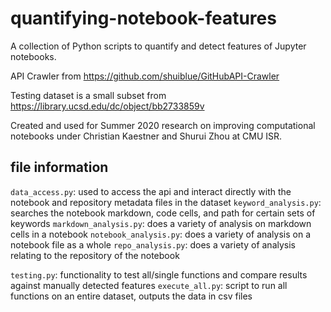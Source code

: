 # quantifying-notebook-features

A collection of Python scripts to quantify and detect features of Jupyter notebooks. 

API Crawler from https://github.com/shuiblue/GitHubAPI-Crawler 

Testing dataset is a small subset from https://library.ucsd.edu/dc/object/bb2733859v

Created and used for Summer 2020 research on improving computational notebooks under Christian Kaestner and Shurui Zhou  at CMU ISR.

## file information

`data_access.py`: used to access the api and interact directly with the notebook and repository metadata files in the dataset
`keyword_analysis.py`: searches the notebook markdown, code cells, and path for certain sets of keywords
`markdown_analysis.py`: does a variety of analysis on markdown cells in a notebook
`notebook_analysis.py`: does a variety of analysis on a notebook file as a whole
`repo_analysis.py`: does a variety of analysis relating to the repository of the notebook

`testing.py`: functionality to test all/single functions and compare results against manually detected features
`execute_all.py`: script to run all functions on an entire dataset, outputs the data in csv files
